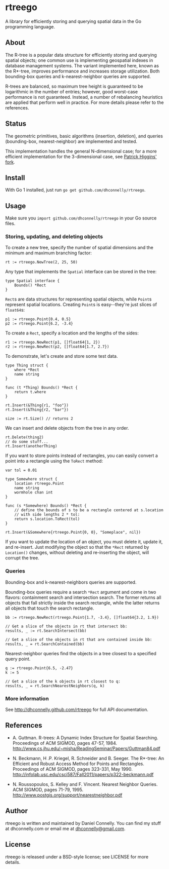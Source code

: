 rtreego
=======

A library for efficiently storing and querying spatial data
in the Go programming language.


About
-----

The R-tree is a popular data structure for efficiently storing and
querying spatial objects; one common use is implementing geospatial
indexes in database management systems.  The variant implemented here,
known as the R*-tree, improves performance and increases storage
utilization.  Both bounding-box queries and k-nearest-neighbor queries
are supported.

R-trees are balanced, so maximum tree height is guaranteed to be
logarithmic in the number of entries; however, good worst-case
performance is not guaranteed.  Instead, a number of rebalancing
heuristics are applied that perform well in practice.  For more
details please refer to the references.


Status
------

The geometric primitives, basic algorithms (insertion, deletion), and
queries (bounding-box, nearest-neighbor) are implemented and tested.

This implementation handles the general N-dimensional case; for a more
efficient implementation for the 3-dimensional case, see [Patrick
Higgins' fork](https://github.com/patrick-higgins/rtreego).


Install
-------

With Go 1 installed, just run `go get github.com/dhconnelly/rtreego`.


Usage
-----

Make sure you `import github.com/dhconnelly/rtreego` in your Go source files.

### Storing, updating, and deleting objects

To create a new tree, specify the number of spatial dimensions and the minimum
and maximum branching factor:

	rt := rtreego.NewTree(2, 25, 50)

Any type that implements the `Spatial` interface can be stored in the tree:

	type Spatial interface {
		Bounds() *Rect
	}

`Rect`s are data structures for representing spatial objects, while `Point`s
represent spatial locations.  Creating `Point`s is easy--they're just slices
of `float64`s:

	p1 := rtreego.Point{0.4, 0.5}
	p2 := rtreego.Point{6.2, -3.4}

To create a `Rect`, specify a location and the lengths of the sides:

	r1 := rtreego.NewRect(p1, []float64{1, 2})
	r2 := rtreego.NewRect(p2, []float64{1.7, 2.7})

To demonstrate, let's create and store some test data.

	type Thing struct {
		where *Rect
		name string
	}
	
	func (t *Thing) Bounds() *Rect {
		return t.where
	}
	
	rt.Insert(&Thing{r1, "foo"})
	rt.Insert(&Thing{r2, "bar"})
	
	size := rt.Size() // returns 2

We can insert and delete objects from the tree in any order.

	rt.Delete(thing2)
	// do some stuff...
	rt.Insert(anotherThing)

If you want to store points instead of rectangles, you can easily convert a
point into a rectangle using the `ToRect` method:

	var tol = 0.01

	type Somewhere struct {
		location rtreego.Point
		name string
		wormhole chan int
	}
	
	func (s *Somewhere) Bounds() *Rect {
		// define the bounds of s to be a rectangle centered at s.location
		// with side lengths 2 * tol:
		return s.location.ToRect(tol)
	}
	
	rt.Insert(&Somewhere{rtreego.Point{0, 0}, "Someplace", nil})

If you want to update the location of an object, you must delete it, update it,
and re-insert.  Just modifying the object so that the `*Rect` returned by 
`Location()` changes, without deleting and re-inserting the object, will
corrupt the tree.

### Queries

Bounding-box and k-nearest-neighbors queries are supported.

Bounding-box queries require a search `*Rect` argument and come in two flavors:
containment search and intersection search.  The former returns all objects that
fall strictly inside the search rectangle, while the latter returns all objects
that touch the search rectangle.

	bb := rtreego.NewRect(rtreego.Point{1.7, -3.4}, []float64{3.2, 1.9})

	// Get a slice of the objects in rt that intersect bb:
	results, _ := rt.SearchIntersect(bb)

	// Get a slice of the objects in rt that are contained inside bb:
	results, _ = rt.SearchContained(bb)

Nearest-neighbor queries find the objects in a tree closest to a specified
query point.

	q := rtreego.Point{6.5, -2.47}
	k := 5

	// Get a slice of the k objects in rt closest to q:
	results, _ = rt.SearchNearestNeighbors(q, k)

### More information

See http://dhconnelly.github.com/rtreego for full API documentation.


References
----------

- A. Guttman.  R-trees: A Dynamic Index Structure for Spatial Searching.
  Proceedings of ACM SIGMOD, pages 47-57, 1984.
  http://www.cs.jhu.edu/~misha/ReadingSeminar/Papers/Guttman84.pdf
  
- N. Beckmann, H .P. Kriegel, R. Schneider and B. Seeger.  The R*-tree: An
  Efficient and Robust Access Method for Points and Rectangles.  Proceedings
  of ACM SIGMOD, pages 323-331, May 1990.
  http://infolab.usc.edu/csci587/Fall2011/papers/p322-beckmann.pdf
  
- N. Roussopoulos, S. Kelley and F. Vincent.  Nearest Neighbor Queries.  ACM
  SIGMOD, pages 71-79, 1995.
  http://www.postgis.org/support/nearestneighbor.pdf


Author
------

rtreego is written and maintained by Daniel Connelly.  You can find my stuff
at dhconnelly.com or email me at dhconnelly@gmail.com.


License
-------
  
rtreego is released under a BSD-style license; see LICENSE for more details.
